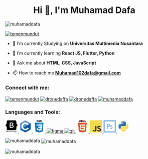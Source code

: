 <h1 align="center">Hi 👋, I'm Muhamad Dafa</h1>
<p align="left"> <img src="https://komarev.com/ghpvc/?username=muhamaddafa&label=Profile%20views&color=0e75b6&style=flat" alt="muhamaddafa" /> </p>

<p align="left"> <a href="https://twitter.com/temenmundut" target="blank"><img src="https://img.shields.io/twitter/follow/temenmundut?logo=twitter&style=for-the-badge" alt="temenmundut" /></a> </p>

- 🔭 I’m currently Studying on **Universitas Multimedia Nusantara**

- 🌱 I’m currently learning **React JS, Flutter, Python**

- 💬 Ask me about **HTML, CSS, JavaScript**

- 📫 How to reach me **Muhamad102dafa@gmail.com**

<h3 align="left">Connect with me:</h3>
<p align="left">
<a href="https://twitter.com/temenmundut" target="blank"><img align="center" src="https://raw.githubusercontent.com/rahuldkjain/github-profile-readme-generator/master/src/images/icons/Social/twitter.svg" alt="temenmundut" height="30" width="40" /></a>
<a href="https://instagram.com/dronedaffa" target="blank"><img align="center" src="https://raw.githubusercontent.com/rahuldkjain/github-profile-readme-generator/master/src/images/icons/Social/instagram.svg" alt="dronedaffa" height="30" width="40" /></a>
<a href="https://dribbble.com/dronedaffa" target="blank"><img align="center" src="https://raw.githubusercontent.com/rahuldkjain/github-profile-readme-generator/master/src/images/icons/Social/dribbble.svg" alt="dronedaffa" height="30" width="40" /></a>
<a href="https://www.behance.net/muhamaddafa" target="blank"><img align="center" src="https://raw.githubusercontent.com/rahuldkjain/github-profile-readme-generator/master/src/images/icons/Social/behance.svg" alt="muhamaddafa" height="30" width="40" /></a>
</p>

<h3 align="left">Languages and Tools:</h3>
<p align="left"> <a href="https://getbootstrap.com" target="_blank" rel="noreferrer"> <img src="https://raw.githubusercontent.com/devicons/devicon/master/icons/bootstrap/bootstrap-plain-wordmark.svg" alt="bootstrap" width="40" height="40"/> </a> <a href="https://www.cprogramming.com/" target="_blank" rel="noreferrer"> <img src="https://raw.githubusercontent.com/devicons/devicon/master/icons/c/c-original.svg" alt="c" width="40" height="40"/> </a> <a href="https://www.w3schools.com/css/" target="_blank" rel="noreferrer"> <img src="https://raw.githubusercontent.com/devicons/devicon/master/icons/css3/css3-original-wordmark.svg" alt="css3" width="40" height="40"/> </a> <a href="https://www.figma.com/" target="_blank" rel="noreferrer"> <img src="https://www.vectorlogo.zone/logos/figma/figma-icon.svg" alt="figma" width="40" height="40"/> </a> <a href="https://git-scm.com/" target="_blank" rel="noreferrer"> <img src="https://www.vectorlogo.zone/logos/git-scm/git-scm-icon.svg" alt="git" width="40" height="40"/> </a> <a href="https://www.w3.org/html/" target="_blank" rel="noreferrer"> <img src="https://raw.githubusercontent.com/devicons/devicon/master/icons/html5/html5-original-wordmark.svg" alt="html5" width="40" height="40"/> </a> <a href="https://developer.mozilla.org/en-US/docs/Web/JavaScript" target="_blank" rel="noreferrer"> <img src="https://raw.githubusercontent.com/devicons/devicon/master/icons/javascript/javascript-original.svg" alt="javascript" width="40" height="40"/> </a> <a href="https://www.photoshop.com/en" target="_blank" rel="noreferrer"> <img src="https://raw.githubusercontent.com/devicons/devicon/master/icons/photoshop/photoshop-line.svg" alt="photoshop" width="40" height="40"/> </a> <a href="https://www.python.org" target="_blank" rel="noreferrer"> <img src="https://raw.githubusercontent.com/devicons/devicon/master/icons/python/python-original.svg" alt="python" width="40" height="40"/> </a> </p>

<p><img align="left" src="https://github-readme-stats.vercel.app/api/top-langs?username=muhamaddafa&show_icons=true&locale=en&layout=compact" alt="muhamaddafa" /></p>

<p>&nbsp;<img align="center" src="https://github-readme-stats.vercel.app/api?username=muhamaddafa&show_icons=true&locale=en" alt="muhamaddafa" /></p>

<p><img align="center" src="https://github-readme-streak-stats.herokuapp.com/?user=muhamaddafa&" alt="muhamaddafa" /></p>
